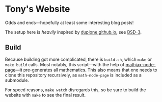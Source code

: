 # Tony's Website

Odds and ends—hopefully at least some interesting blog posts!

The setup here is _heavily_ inspired by [duplone.github.io], see
[BSD-3](/BSD-3.txt).

[duplone.github.io]: https://github.com/duplode/duplode.github.io/

## Build

Because building got more complicated, there is `build.sh`, which `make`
or `make build` calls.  Most notably, this script—with the help of
[mathjax-node-page]—it pre-generates all mathematics.  This also means
that one needs to clone this repository recursively, as `math-node-page`
is included as a submodule.

For speed reasons, `make watch` disregards this, so be sure to build the
website with `make` to see the final result.

[mathjax-node-page]: https://github.com/pkra/mathjax-node-page/

